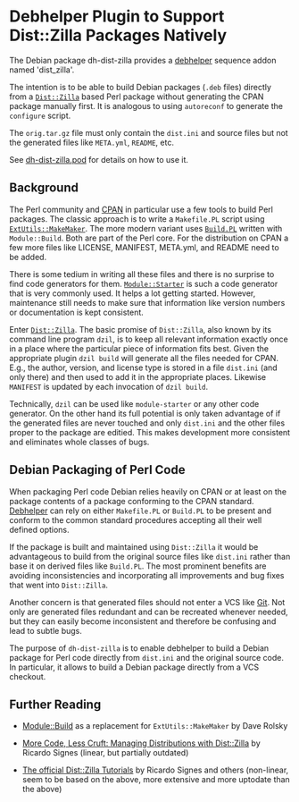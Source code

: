 Debhelper Plugin to Support Dist::Zilla Packages Natively
=========================================================

The Debian package dh-dist-zilla provides a
[debhelper](http://joeyh.name/code/debhelper/) sequence addon named
'dist_zilla'.

The intention is to be able to build Debian packages (`.deb` files)
directly from a [`Dist::Zilla`](http://dzil.org/) based Perl package
without generating the CPAN package manually first.  It is analogous
to using `autoreconf` to generate the `configure` script.

The `orig.tar.gz` file must only contain the `dist.ini` and source
files but not the generated files like `META.yml`, `README`, etc.

See [dh-dist-zilla.pod](dh-dist-zilla.pod) for details on how to use
it.

Background
----------

The Perl community and [CPAN](http://www.cpan.org/) in particular use
a few tools to build Perl packages.  The classic approach is to
write a `Makefile.PL` script using
[`ExtUtils::MakeMaker`](http://perldoc.perl.org/ExtUtils/MakeMaker.html).
The more modern variant uses
[`Build.PL`](http://perldoc.perl.org/Module/Build.html)
written with `Module::Build`.  Both are part of the Perl core.  For
the distribution on CPAN a few more files like LICENSE, MANIFEST,
META.yml, and README need to be added.

There is some tedium in writing all these files and there is no
surprise to find code generators for them.
[`Module::Starter`](http://search.cpan.org/dist/Module-Starter/lib/Module/Starter.pm)
is such a code generator that is very commonly used.  It helps a lot
getting started.  However, maintenance still needs to make sure that
information like version numbers or documentation is kept consistent.

Enter [`Dist::Zilla`](http://dzil.org/).  The basic promise of
`Dist::Zilla`, also known by its command line program `dzil`, is to
keep all relevant information exactly once in a place where the
particular piece of information fits best.  Given the appropriate
plugin `dzil build` will generate all the files needed for CPAN.
E.g., the author, version, and license type is stored in a file
`dist.ini` (and only there) and then used to add it in the
appropriate places.  Likewise `MANIFEST` is updated by each
invocation of `dzil build`.

Technically, `dzil` can be used like `module-starter` or any other
code generator.  On the other hand its full potential is only taken
advantage of if the generated files are never touched and only
`dist.ini` and the other files proper to the package are editied.
This makes development more consistent and eliminates whole classes
of bugs.

Debian Packaging of Perl Code
-----------------------------

When packaging Perl code Debian relies heavily on CPAN or at least
on the package contents of a package conforming to the CPAN standard.
[Debhelper](http://joeyh.name/code/debhelper/)
can rely on either `Makefile.PL` or `Build.PL` to be present and
conform to the common standard procedures accepting all their well
defined options.

If the package is built and maintained using `Dist::Zilla` it would
be advantageous to build from the original source files like
`dist.ini` rather than base it on derived files like `Build.PL`.  The
most prominent benefits are avoiding inconsistencies and
incorporating all improvements and bug fixes that went into
`Dist::Zilla`.

Another concern is that generated files should not enter a VCS like
[Git](http://git-scm.com/).  Not only are generated files redundant
and can be recreated whenever needed, but they can easily become
inconsistent and therefore be confusing and lead to subtle bugs.

The purpose of `dh-dist-zilla` is to enable debhelper to build a
Debian package for Perl code directly from `dist.ini` and the
original source code.  In particular, it allows to build a Debian
package directly from a VCS checkout.

Further Reading
---------------

* [Module::Build](http://www.perl.com/pub/2003/02/module1.html) as a
  replacement for `ExtUtils::MakeMaker` by Dave Rolsky

* [More Code, Less Cruft: Managing Distributions with Dist::Zilla](http://www.perl.com/pub/2010/03/more-code-less-cruft-managing-distributions-with-distzilla.html)
  by Ricardo Signes (linear, but partially outdated)

* [The official Dist::Zilla Tutorials](http://dzil.org/tutorial/start.html)
  by Ricardo Signes and others (non-linear, seem to be based on the
  above, more extensive and more uptodate than the above)
